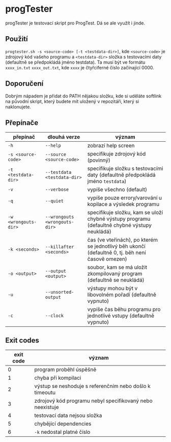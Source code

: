 # progTester
 progTester je testovací skript pro ProgTest. Dá se ale využít i jinde.

## Použití
 `progtester.sh -s <source-code> [-t <testdata-dir>]`, kde `<source-code>` je zdrojový kód vašeho programu a `<testdata-dir>` složka s testovacími daty (defaultně se předpokládá jméno testdata). Ta musí být ve formátu `xxxx_in.txt` `xxxx_out.txt`, kde `xxxx` je čtyřciferné číslo začínající 0000.

## Doporučení
 Dobrým nápadem je přidat do PATH nějakou složku, kde si uděláte softlink na původní skript, který budete mít uložený v repozitáři, který si naklonujete.

## Přepínače
 | přepínač | dlouhá verze | význam |
 |---|---|---|
 | `-h` | `--help` | zobrazí help screen |
 | `-s <source-code>` | `--source <source-code>` | specifikuje zdrojový kód (povinný) |
 | `-t <testdata-dir>` | `--testdata <testdata-dir>` | specifikuje složku s testovacími daty (defaultně předpokládá jméno `testdata`) |
 | `-v` | `--verbose` | vypíše všechno (default) |
 | `-q` | `--quiet` | vypíše pouze errory/varování u kopilace a výsledek programu |
 | `-w <wrongouts-dir>` | `--wrongouts <wrongouts-dir>` | specifikuje složku, kam se uloží chybné výstupy programu (defaultně chybné výstupy neukládá) |
 | `-k <seconds>` | `--killafter <seconds>` | čas (ve vteřinách), po kterém se jednotlivý běh ukončí (defaultně 0, tj. běh není časově omezen) |
 | `-o <output>` | `--output <output>` | soubor, kam se má uložit zkompilovaný program (defaultně se neukládá) |
 | `-u` | `--unsorted-output` | výstupy mohou být v libovolném pořadí (defaultně vypnuto) |
 | `-c` | `--clock` | vypíše čas běhu programu pro jednotlivé vstupy (defaultně vypnuto) |

## Exit codes
 | exit code | význam |
 |---|---|
 | 0 | program proběhl úspěšně |
 | 1 | chyba při kompilaci |
 | 2 | výstup se neshoduje s referenčním nebo došlo k timeoutu |
 | 3 | zdrojový kód programu nebyl specifikovaný nebo neexistuje |
 | 4 | testovací data nejsou složka |
 | 5 | chybějící dependencies |
 | 6 | `-k` nedostal platné číslo |
